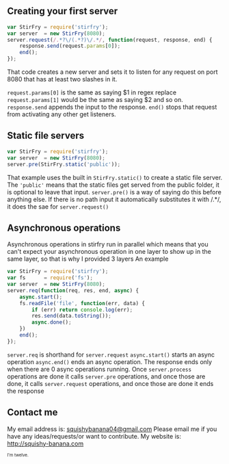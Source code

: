 ## Creating your first server
```javascript
var StirFry = require('stirfry');
var server  = new StirFry(8080);
server.request(/.*?\/(.*?)\/.*/, function(request, response, end) {
    response.send(request.params[0]);
    end();
});
```

That code creates a new server and sets it to listen for any request on port 8080 that has at least two slashes in it.

`request.params[0]` is the same as saying $1 in regex replace `request.params[1]` would be the same as saying $2 and so on. `response.send` appends the input to the response. `end()` stops that request from activating any other get listeners.

## Static file servers
```javascript
var StirFry = require('stirfry');
var server  = new StirFry(8080);
server.pre(StirFry.static('public'));
```
That example uses the built in `StirFry.static()` to create a static file server. The `'public'` means that the static files get served from the public folder, it is optional to leave that input. `server.pre()` is a way of saying do this before anything else. If there is no path input it automatically substitutes it with /.\*/, it does the sae for `server.request()`

## Asynchronous operations
Asynchronous operations in stirfry run in parallel which means that you can't expect your asynchronous operation in one layer to show up in the same layer, so that is why I provided 3 layers
An example
```javascript
var StirFry = require('stirfry');
var fs      = require('fs');
var server  = new StirFry(8080);
server.req(function(req, res, end, async) {
	async.start();
	fs.readFile('file', function(err, data) {
		if (err) return console.log(err);
		res.send(data.toString());
		async.done();
	})
	end();
});
```
`server.req` is shorthand for `server.request`
`async.start()` starts an async operation
`async.end()` ends an async operation.
The response ends only when there are 0 async operations running. Once `server.process` operations are done it calls `server.pre` operations, and once those are done, it calls `server.request` operations, and once those are done it ends the response


## Contact me
My email address is: squishybanana04@gmail.com
Please email me if you have any ideas/requests/or want to contribute.
My website is: http://squishy-banana.com


<sup><sub>I'm twelve.</sub></sup>

